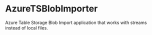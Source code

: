 # AzureTSBlobImporter
Azure Table Storage Blob Import application that works with streams instead of local files. 
